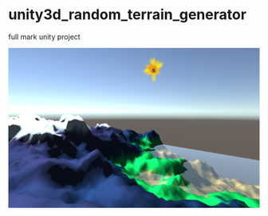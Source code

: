 # unity3d_random_terrain_generator
full mark unity project

![alt text](https://github.com/yuntaow/unity3d_random_terrain_generator/blob/master/screenshot.png)
